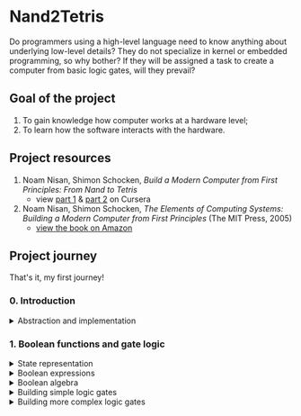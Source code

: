 # Nand2Tetris

Do programmers using a high-level language need to know anything about underlying low-level details? They do not specialize in kernel or embedded programming, so why bother? If they will be assigned a task to create a computer from basic logic gates, will they prevail?

## Goal of the project

1. To gain knowledge how computer works at a hardware level;
2. To learn how the software interacts with the hardware.

## Project resources

1. Noam Nisan, Shimon Schocken, _Build a Modern Computer from First Principles: From Nand to Tetris_
   - view [part 1](https://www.coursera.org/learn/build-a-computer) & [part 2](https://www.coursera.org/learn/nand2tetris2) on Cursera
2. Noam Nisan, Shimon Schocken, _The Elements of Computing Systems: Building a Modern Computer from First Principles_ (The MIT Press, 2005)
   - [view the book on Amazon](https://www.amazon.com/Elements-Computing-Systems-Building-Principles/dp/0262640686/ref=ed_oe_p)

## Project journey

That's it, my first journey!

### 0. Introduction

<details>
   <summary>Abstraction and implementation</summary>

#### Abstraction and implementation

> Printing "Hello World" on the screen actually involves setting a bunch of pixels on your screen to be lighter or darker. You have to put the pixels that are lighter in a very special order to somehow represent the letter H and then the letter E. How did it happen? [...] The "how" is called an implementation and the "what" is an abstraction. [...] Due to abstraction, we can separate concerns. When we can separate, we can forget a lot of details about implementation. You can repeat that many times in many multiple layers of abstraction, one above the other.

The multiple levels of abstraction idea is explained very well by this quote.

> So here we are at the very low level of everything in, in applied computer science. And this actually is not computer science. This is electrical engineering and solid state physics. And all sorts of things that neither Norm and I understand much about. And therefore, we're going to obstruct the way of this hardware and focus instead on the most elementary logic gate that we can think of, which is called NAND.

Great reference to previous part with abstraction, when one need to abstract over electrical engineering stuff.

</details>

### 1. Boolean functions and gate logic

<details>
   <summary>State representation</summary>

#### State representation

> You've probably all heard that computers internally only have 0s and 1s. It's simplest to have only two possible values that you need to maintain.

##### N = 0

Considering a zero-element state representation is not practical. It cannot be instantiated, as the state is not representable by definition. The equivalence in programming languages is `void` or `never`. Mathematically it is an empty set (`{}`).

##### N = 1

Considering a one-element state leads to confusion. It has one member and the information can be saved, but the meaning cannot be obtained. It is a similar concept to a set containing one element - `{ () }`. In programming languages it's called a `unit` or `()`.

Example:

1. There is a board with all facts about **existing** personal relationships **we know**, represented in a `<person1><person2>: ()` manner.
2. Person A is in relationship with person B, denoted as `AB : ()` inscription on the board.
3. **We also know** that person C **is not** in relationship with person D.
4. If we try to denote it on the relationship board, we are facing with lack of "other representative" which can deny being in relationship. On the other hand, if we just skip this piece of information, we are rejecting **a fact that we know** about the world.

Using a one-element state to represent a more complex world is not enough.

##### N = 2

True and false, one and zero, yin and yang - possible representations of state which is able to describe all world around us in a precise way. Remember `boolean`?

##### N > 2

True, false, and maybe? Zero, one, or a half? The state containing more elements is more precise, but as higher the abstraction (dimension) goes, the implementation (with our current technology) becomes more complex.

</details>

<details>
   <summary>Boolean expressions</summary>

#### Boolean expressions

`Boolean` is a set with two elements: `{ True, False }`. The elements of the set are the simplest values and all operations can be evaluated either to `True` (`1`) or `False` (`0`).

A function is a transformation of an input into an output e.g. `AND`, `OR`, and `NOT`.

> Once we have functions, we can start combining them.

Example of operation composition from the course:

```text
  1 AND (0 OR (NOT (1)))
= 1 AND (0 OR 0)
= 1 AND 0
= 0
```

It's true (pun!) with boolean world, but try to imagine a function composition with one function returning `void` element and the second expecting a `boolean` value on input.

_My opinion is that programmers always should be aiming to "process" an input into the output by function composition._

</details>

<details>
   <summary>Boolean algebra</summary>

#### Boolean algebra

> In its most general form, algebra is the study of mathematical symbols and the rules for manipulating these symbols.

Relaying on the cite above, we can assume that algebra is all around us, as all civilization is based on symbols. They might be letters, digits etc. All what's needed to build or to share knowledge.

##### Commutative law

In algebra there may exist some laws. Binary function like `AND` and `OR` have some really nice trait - they are commutative. The order of operands does not matter.

`x OR y = y OR x`
`x AND y = y AND x`

Worth to remember that it's a trait of a single function rather than a whole universe. In the realm of Rational numbers, addition is commutative, and division is not.

##### Associative law

Another real cool law is associativity. It can be remembered as "I do not need parenthesis".

`x AND (y AND z) = (x AND y) AND z`
`x OR (y OR z) = (x OR y) OR z`

##### Distributive law

Third law one can apply to boolean algebra is distributive law.
`x OR (y AND z) = (x OR y) AND (x OR z)`
`x AND (y OR z) = (x AND y) OR (x AND z)`

##### De Morgan laws

Should sound familiar to all CS student which took Logics 101.

`NOT(x AND y) = NOT(x) OR NOT(y)`
`NOT(x OR y) = NOT(x) AND NOT(y)`

</details>

<details>
   <summary>Building simple logic gates</summary>

#### Building simple logic gates

One gate to rule them all - let me introduce a `NAND` gate. It's a building block for all other gates. Starting only with the `NAND` gate, it is the first task in this course to implement `NOT`, `AND`, and `OR` gates.

##### Implementing NOT gate

Let's start with a description of both `NAND` and `NOT` gate.

| a   | b   | NAND(a,b) |
| --- | --- | --------- |
| 0   | 0   | 1         |
| 0   | 1   | 1         |
| 1   | 0   | 1         |
| 1   | 1   | 0         |

| a   | NOT(a) |
| --- | ------ |
| 0   | 1      |
| 1   | 0      |

An interface of the `NOT` gate requires 1 input, but the `NAND` gate requires two of them. The signal must be therefore split into two inputs. The `NAND` gate looks like this:

| a   | b (=a) | NAND(a,b) |
| --- | ------ | --------- |
| 0   | 0      | 1         |
| 1   | 1      | 0         |

Both tables (`NOT(a)` and `NAND(a,b=a)`) are equal now.

##### Implementing AND gate

As there are already `NOT` and `NAND` gates available, a the `AND` gate can be build by using double negation law (`NOT(NOT(a)) == a`). Therefore: `AND(a,b) = NOT(NOT(AND(a))) = NOT(NAND(a))`.

##### Implementing OR gate

Again, one of laws can be used to obtain an `OR` gate. Starting from de Morgan law: `NOT(x AND y) = NOT(x) OR NOT(y)`, let's introduce `a = NOT(x)` and `b = NOT(y)`, hence `NOT(NOT(a) AND NOT(b)) = a OR b`. It can be simplified to `NAND(NOT(a), NOT(b)) = a OR b`.

</details>

<details>
   <summary>Building more complex logic gates</summary>

#### Building more complex logic gates

The goal of this subchapter is to build working `XOR`, `MUX`, and `DMUX` gates using all gates build previously.

##### Implementing XOR gate

The `XOR` gate evaluates to `1` only if the operands have opposite values.

| a   | b   | XOR(a, b) |
| --- | --- | --------- |
| 0   | 0   | 0         |
| 0   | 1   | 1         |
| 1   | 0   | 1         |
| 1   | 1   | 0         |

To be evaluated to `1`, the second row (`NOT(a) AND b`) or third row (`a AND NOT(b)`) must be evaluated. Hence:

```text
XOR(a,b) = (NOT(a) AND b) OR (a AND NOT(b)) // (a AND NOT(b)) = c
XOR(a,b) = (NOT(a) AND b) OR c // using distributive law
XOR(a,b) = (NOT(a) OR c) AND (b OR c)
XOR(a,b) = (NOT(a) OR (a AND NOT(b))) AND (b OR (a AND NOT(b))) // using distributive law twice
XOR(a,b) = ((NOT(a) OR a) AND (NOT(a) OR NOT(b))) AND ((b OR a) AND (b OR NOT(b)))
XOR(a,b) = (1 OR (a NAND b)) AND ((b OR a) AND 1)
XOR(a,b) = (a NAND b)) AND (b OR a)
```

They must not be both ones (`a NAND b`) and they must evaluate to 1 (`b OR a`).

##### Implementing MUX gate

A multiplexer chip is responsible for switching between two signals based on provided flag `s`.

| s   | MUX(a,b,s) |
| --- | ---------- |
| 0   | a          |
| 1   | b          |

It can either (`OR`) return `a` when the signal is 0 (`NOT(s)`) or return `b` when the signal is 1 (`s`). So the following expressions implements the `MUX` interface.

`(NOT(s) AND a) OR (s AND b)`

##### Implementing DMUX gate

A demultiplexer chip is the reverse of the previous one. Based on provided flag `s`, it channels provided input onto one of two outputs.

| s   | DMUX(a,s) |
| --- | --------- |
| 0   | [a, 0]    |
| 1   | [0, a]    |

Similarly to the previous gate, the input must be paired with both `s` and `NOT(s)`. Due to the law of excluded middle, one of the values (`s` or `NOT(s)`) must be true. The "truthy" one will keep the value `a` after being paired, the "falsy" one will evaluate to `0`. To sum up, following code is a demultiplexer:
`[x, y] = [NOT(s) AND a, s AND a]`

</details>
